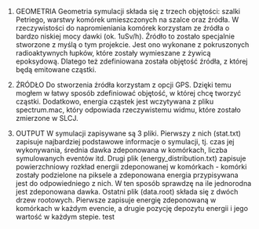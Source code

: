 1. GEOMETRIA
Geometria symulacji składa się z trzech objętości: szalki Petriego, warstwy komórek umieszczonych na szalce oraz źródła. W rzeczywistości do napromieniania komórek korzystam ze źródła o bardzo niskiej mocy dawki (ok. 1uSv/h). Źródło to zostało specjalnie stworzone z myślą o tym projekcie. Jest ono wykonane z pokruszonych radioaktywnych łupków, które zostały wymieszane z żywicą epoksydową. Dlatego też zdefiniowana została objętość źródła, z której będą emitowane cząstki.

2. ŹRÓDŁO
Do stworzenia źródła korzystam z opcji GPS. Dzięki temu mogłem w łatwy sposób zdefiniować objętość, w której chcę tworzyć cząstki. Dodatkowo, energia cząstek jest wczytywana z pliku spectrum.mac, który odpowiada rzeczywistemu widmu, które zostało zmierzone w SLCJ.

3. OUTPUT
W symulacji zapisywane są 3 pliki. Pierwszy z nich (stat.txt) zapisuje najbardziej podstawowe informacje o symulacji, tj. czas jej wykonywania, średnia dawka zdeponowana w komórkach, liczba symulowanych eventów itd. Drugi plik (energy_distribution.txt) zapisuje powierzchniowy rozkład energii zdeponowanej w komórkach - komórki zostały podzielone na piksele a zdeponowana energia przypisywana jest do odpowiedniego z nich. W ten sposób sprawdzę na ile jednorodna jest zdeponowana dawka. Ostatni plik (data.root) składa się z dwóch drzew rootowych. Pierwsze zapisuje energię zdeponowaną w komórkach w każdym evencie, a drugie pozycję depozytu energii i jego wartość w każdym stepie. test
